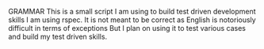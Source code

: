 GRAMMAR
This is a small script I am using to build test driven development skills
I am using rspec.
It is not meant to be correct as English is notoriously difficult in terms of exceptions
But I plan on using it to test various cases and build my test driven skills.